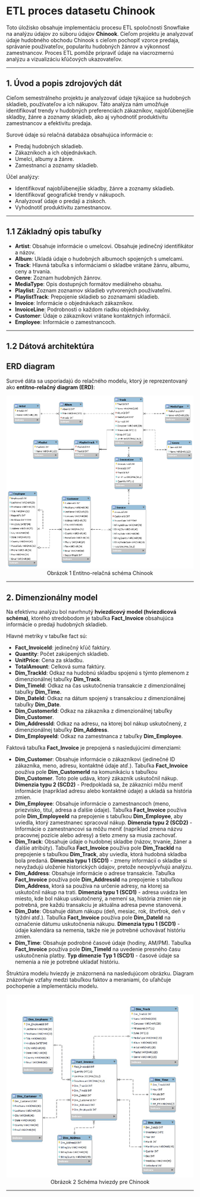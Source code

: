 # **ETL proces datasetu Chinook**

Toto úložisko obsahuje implementáciu procesu ETL spoločnosti Snowflake na analýzu údajov zo súboru údajov **Chinook**. Cieľom projektu je analyzovať údaje hudobného obchodu Chinook s cieľom pochopiť vzorce predaja, správanie používateľov, popularitu hudobných žánrov a výkonnosť zamestnancov. Proces ETL pomôže pripraviť údaje na viacrozmernú analýzu a vizualizáciu kľúčových ukazovateľov.

____

## **1. Úvod a popis zdrojových dát**

Cieľom semestrálneho projektu je analyzovať údaje týkajúce sa hudobných skladieb, používateľov a ich nákupov. Táto analýza nám umožňuje identifikovať trendy v hudobných preferenciách zákazníkov, najobľúbenejšie skladby, žánre a zoznamy skladieb, ako aj vyhodnotiť produktivitu zamestnancov a efektivitu predaja.

Surové údaje sú relačná databáza obsahujúca informácie o:

+ Predaj hudobných skladieb.
+ Zákazníkoch a ich objednávkach.
+ Umelci, albumy a žánre.
+ Zamestnanci a zoznamy skladieb.

Účel analýzy:

+ Identifikovať najobľúbenejšie skladby, žánre a zoznamy skladieb.
+ Identifikovať geografické trendy v nákupoch.
+ Analyzovať údaje o predaji a ziskoch.
+ Vyhodnotiť produktivitu zamestnancov.

____

## **1.1 Základný opis tabuľky**

+ **Artist**: Obsahuje informácie o umelcovi. Obsahuje jedinečný identifikátor a názov.
+ **Album**: Ukladá údaje o hudobných albumoch spojených s umelcami.
+ **Track**: Hlavná tabuľka s informáciami o skladbe vrátane žánru, albumu, ceny a trvania.
+ **Genre**: Zoznam hudobných žánrov.
+ **MediaType**: Opis dostupných formátov mediálneho obsahu.
+ **Playlist**: Zoznam zoznamov skladieb vytvorených používateľmi.
+ **PlaylistTrack**: Prepojenie skladieb so zoznamami skladieb.
+ **Invoice**: Informácie o objednávkach zákazníkov.
+ **InvoiceLine**</mark>: Podrobnosti o každom riadku objednávky.
+ **Customer**: Údaje o zákazníkovi vrátane kontaktných informácií.
+ **Employee**: Informácie o zamestnancoch.

____

## **1.2 Dátová architektúra**

## **ERD diagram**

Surové dáta sa usporiadajú do relačného modelu, ktorý je reprezentovaný ako **entitno-relačný diagram (ERD)**:

<p align="center">
  <a href="Chinook_ERD.png">
    <img src="Chinook_ERD.png" alt="Obrázok 1 Entitno-relačná schéma Chinook">
  </a>
  <br>
 Obrázok 1 Entitno-relačná schéma Chinook
</p>

____

## **2. Dimenzionálny model**

Na efektívnu analýzu bol navrhnutý **hviezdicový model (hviezdicová schéma)**, ktorého stredobodom je tabuľka **Fact_Invoice** obsahujúca informácie o predaji hudobných skladieb.

Hlavné metriky v tabuľke fact sú:

+ **Fact_InvoiceId**: jedinečný kľúč faktúry.
+ **Quantity**: Počet zakúpených skladieb.
+ **UnitPrice**: Cena za skladbu.
+ **TotalAmount**: Celková suma faktúry.
+ **Dim_TrackId**: Odkaz na hudobnú skladbu spojenú s týmto plemenom z dimenzionálnej tabuľky **Dim_Track**.
+ **Dim_TimeId**: Odkaz na čas uskutočnenia transakcie z dimenzionálnej tabuľky **Dim_Time**.
+ **Dim_DateId**: Odkaz na dátum spojený s transakciou z dimenzionálnej tabuľky **Dim_Date**.
+ **Dim_CustomerId**: Odkaz na zákazníka z dimenzionálnej tabuľky **Dim_Customer**. 
+ **Dim_AddressId**: Odkaz na adresu, na ktorej bol nákup uskutočnený, z dimenzionálnej tabuľky **Dim_Address**.
+ **Dim_EmployeeId**: Odkaz na zamestnanca z tabuľky **Dim_Employee**.

Faktová tabuľka **Fact_Invoice** je prepojená s nasledujúcimi dimenziami:

+ **Dim_Customer**: Obsahuje informácie o zákazníkovi (jedinečné ID zákazníka, meno, adresu, kontaktné údaje atď.). Tabuľka **Fact_Invoice** používa pole **Dim_CustomerId** na komunikáciu s tabuľkou **Dim_Customer**. Toto pole udáva, ktorý zákazník uskutočnil nákup. **Dimenzia typu 2 (SCD2)** - Predpokladá sa, že zákazníci môžu meniť informácie (napríklad adresu alebo kontaktné údaje) a ukladá sa história zmien.
+ **Dim_Employee**: Obsahuje informácie o zamestnancoch (meno, priezvisko, titul, adresa a ďalšie údaje). Tabuľka **Fact_Invoice** používa pole **Dim_EmployeeId** na prepojenie s tabuľkou **Dim_Employee**, aby uviedla, ktorý zamestnanec spracoval nákup. **Dimenzia typu 2 (SCD2)** - Informácie o zamestnancovi sa môžu meniť (napríklad zmena názvu pracovnej pozície alebo adresy) a tieto zmeny sa musia zachovať.
+ **Dim_Track**: Obsahuje údaje o hudobnej skladbe (názov, trvanie, žáner a ďalšie atribúty). Tabuľka **Fact_Invoice** používa pole **Dim_TrackId** na prepojenie s tabuľkou **Dim_Track**, aby uviedla, ktorá hudobná skladba bola predaná. **Dimenzia typu 1 (SCD1)** - zmeny informácií o skladbe si nevyžadujú uloženie historických údajov, pretože neovplyvňujú analýzu.
+ **Dim_Address**: Obsahuje informácie o adrese transakcie. Tabuľka **Fact_Invoice** používa pole **Dim_AddressId** na prepojenie s tabuľkou **Dim_Address**, ktorá sa používa na určenie adresy, na ktorej sa uskutočnil nákup na trati. **Dimenzia typu 1 (SCD1)** - adresa uvádza len miesto, kde bol nákup uskutočnený, a nemení sa, história zmien nie je potrebná, pre každú transakciu je aktuálna adresa pevne stanovená.
+ **Dim_Date**: Obsahuje dátum nákupu (deň, mesiac, rok, štvrťrok, deň v týždni atď.). Tabuľka **Fact_Invoice** používa pole **Dim_DateId** na označenie dátumu uskutočnenia nákupu. **Dimenzia typu 1 (SCD1)** - údaje kalendára sa nemenia, takže nie je potrebné uchovávať históriu zmien.
+ **Dim_Time**: Obsahuje podrobné časové údaje (hodiny, AM/PM). Tabuľka **Fact_Invoice** používa pole **Dim_TimeId** na uvedenie presného času uskutočnenia platby. **Typ dimenzie Typ 1 (SCD1)** - časové údaje sa nemenia a nie je potrebné ukladať históriu.

Štruktúra modelu hviezdy je znázornená na nasledujúcom obrázku. Diagram znázorňuje vzťahy medzi tabuľkou faktov a meraniami, čo uľahčuje pochopenie a implementáciu modelu.

<p align="center">
  <a href="Chinook_Star_schema.png">
    <img src="Chinook_Star_schema.png" alt="Obrázok 2 Schéma hviezdy pre Chinook">
  </a>
  <br>
  Obrázok 2 Schéma hviezdy pre Chinook
</p>

____


